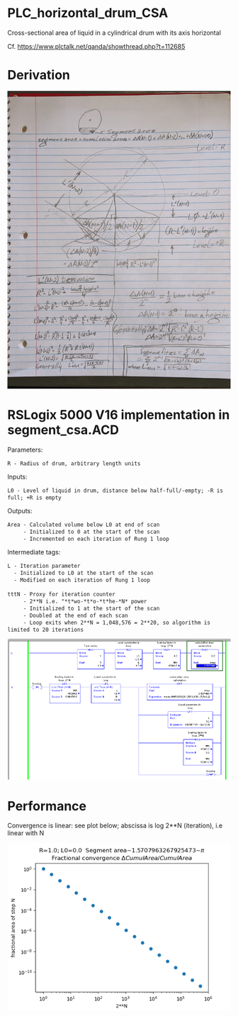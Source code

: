 # PLC_horizontal_drum_CSA
Cross-sectional area of liquid in a cylindrical drum with its axis horizontal

Cf. https://www.plctalk.net/qanda/showthread.php?t=112685

Derivation
====

![](https://github.com/drbitboy/PLC_horizontal_drum_CSA/raw/main/derivation.jpg)

RSLogix 5000 V16 implementation in segment_csa.ACD
====

Parameters:

    R - Radius of drum, arbitrary length units

Inputs:

    L0 - Level of liquid in drum, distance below half-full/-empty; -R is full; +R is empty

Outputs:

    Area - Calculated volume below L0 at end of scan
         - Initialized to 0 at the start of the scan
         - Incremented on each iteration of Rung 1 loop

Intermediate tags:

    L - Iteration parameter
      - Initialized to L0 at the start of the scan
      - Modified on each iteration of Rung 1 loop

    tttN - Proxy for iteration counter
         - 2**N i.e. "*t*wo-*t*o-*t*he-*N* power
         - Initialized to 1 at the start of the scan
         - Doubled at the end of each scan
         - Loop exits when 2**N = 1,048,576 = 2**20, so algorithm is limited to 20 iterations

![](https://github.com/drbitboy/PLC_horizontal_drum_CSA/raw/main/segment_csa_acd.png)

Performance
====

Convergence is linear:  see plot below; abscissa is log 2**N (iteration), i.e linear with N

![](https://github.com/drbitboy/PLC_horizontal_drum_CSA/raw/main/segment_plot.png)
